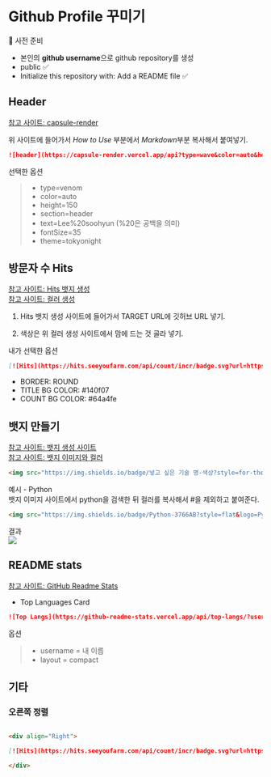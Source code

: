 # Github Profile 꾸미기

🔎 사전 준비
- 본인의 **github username**으로 github repository를 생성
- public ✅
- Initialize this repository with: Add a README file ✅


## Header
[참고 사이트: capsule-render](https://github.com/kyechan99/capsule-render/tree/master)

위 사이트에 들어가서 *How to Use* 부분에서 *Markdown*부분 복사해서 붙여넣기.
```markdown
![header](https://capsule-render.vercel.app/api?type=wave&color=auto&height=300&section=header&text=capsule%20render&fontSize=90)
```

선택한 옵션
> - type=venom
> - color=auto
> - height=150
> - section=header
> - text=Lee%20soohyun (%20은 공백을 의미)
> - fontSize=35
> - theme=tokyonight

## 방문자 수 Hits
[참고 사이트: Hits 뱃지 생성](https://hits.seeyoufarm.com/)  
[참고 사이트: 컬러 생성](https://mybrandnewlogo.com/ko/color-palette-generator)

1. Hits 뱃지 생성 사이트에 들어가서
TARGET URL에 깃허브 URL 넣기.  

2. 색상은 위 컬러 생성 사이트에서 맘에 드는 것 골라 넣기.


내가 선택한 옵션
```markdown
[![Hits](https://hits.seeyoufarm.com/api/count/incr/badge.svg?url=https%3A%2F%2Fgithub.com%2Fwaterhyun&count_bg=%236D92FE&title_bg=%23000000&icon=&icon_color=%23E7E7E7&title=hits&edge_flat=false)](https://hits.seeyoufarm.com)
```

- BORDER: ROUND
- TITLE BG COLOR: #140f07
- COUNT BG COLOR: #64a4fe

## 뱃지 만들기
[참고 사이트: 뱃지 생성 사이트](https://shields.io/)  
[참고 사이트: 뱃지 이미지와 컬러](https://simpleicons.org/)

```MARKDOWN
<img src="https://img.shields.io/badge/넣고 싶은 기술 명-색상?style=for-the-badge&logo=넣고 싶은 기술 명&logoColor=white">
```

예시 - Python  
뱃지 이미지 사이트에서 python을 검색한 뒤 컬러를 복사해서 #을 제외하고 붙여준다.
```MARKDOWN
<img src="https://img.shields.io/badge/Python-3766AB?style=flat&logo=Python&logoColor=white">
```
결과  
<img src="https://img.shields.io/badge/Python-3766AB?style=flat&logo=Python&logoColor=white"/>

## README stats
[참고 사이트: GitHub Readme Stats](https://github.com/anuraghazra/github-readme-stats)
- Top Languages Card

```MARKDOWN
![Top Langs](https://github-readme-stats.vercel.app/api/top-langs/?username=waterhyun&layout=compact&size_weight=0.5&count_weight=0.5)
```

옵션
> - username = 내 이름
> - layout = compact

## 기타
### 오른쪽 정렬
```markdown

<div align="Right">

[![Hits](https://hits.seeyoufarm.com/api/count/incr/badge.svg?url=https%3A%2F%2Fgithub.com%2Fwaterhyun&count_bg=%236D92FE&title_bg=%23000000&icon=&icon_color=%23E7E7E7&title=hits&edge_flat=false)](https://hits.seeyoufarm.com)

</div>
```
